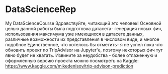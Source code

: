 # DataScienceRep
My DataScienceCourse
Здравствуйте, читающий это человек!
Основной целью данной работы была подготовка датасета- генерация новых фич, использования максимума уже имеющихся в датасете данных, 
различные возможности их представления в числовом виде, и многое подобное
Единственное, что хотелось бы отметить- я не успел пока что обновить проект по TripAdvisor на Jupyter'е, поэтому некоторых фич тут явно будет не хватать.
Извините за неудобства - более отлаженную и оформленную версию проекта можно посмотреть на Kaggle:
https://www.kaggle.com/mikedenisov/trip-advison-prediction
